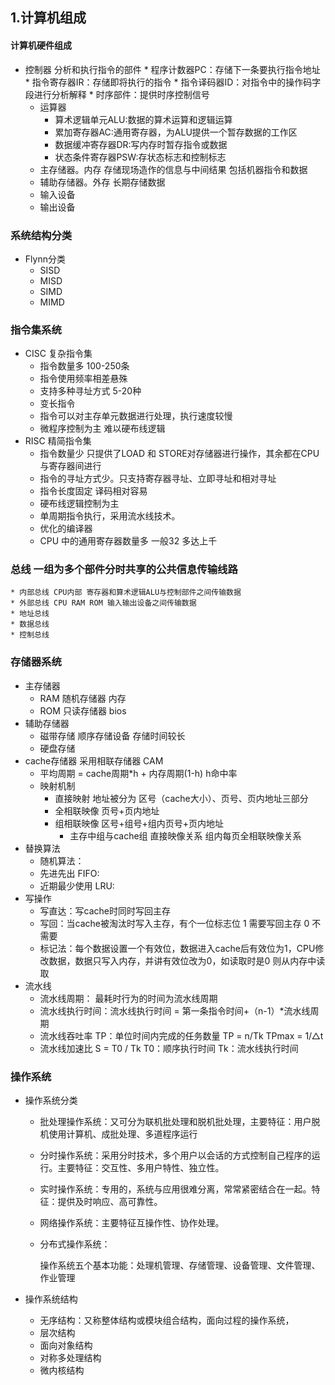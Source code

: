 ## 1.计算机组成

#### 计算机硬件组成
* 控制器 分析和执行指令的部件
        * 程序计数器PC：存储下一条要执行指令地址
        * 指令寄存器IR：存储即将执行的指令
        * 指令译码器ID：对指令中的操作码字段进行分析解释
        * 时序部件：提供时序控制信号
    * 运算器
        * 算术逻辑单元ALU:数据的算术运算和逻辑运算
        * 累加寄存器AC:通用寄存器，为ALU提供一个暂存数据的工作区
        * 数据缓冲寄存器DR:写内存时暂存指令或数据
        * 状态条件寄存器PSW:存状态标志和控制标志
    * 主存储器。内存 存储现场造作的信息与中间结果 包括机器指令和数据
    * 辅助存储器。外存 长期存储数据
    * 输入设备
    * 输出设备
    
### 系统结构分类
* Flynn分类
    * SISD
    * MISD
    * SIMD
    * MIMD
### 指令集系统
 * CISC 复杂指令集
    * 指令数量多 100-250条
    * 指令使用频率相差悬殊
    * 支持多种寻址方式 5-20种
    * 变长指令
    * 指令可以对主存单元数据进行处理，执行速度较慢
    * 微程序控制为主 难以硬布线逻辑
 * RISC 精简指令集
    * 指令数量少 只提供了LOAD 和 STORE对存储器进行操作，其余都在CPU与寄存器间进行
    * 指令的寻址方式少。只支持寄存器寻址、立即寻址和相对寻址
    * 指令长度固定 译码相对容易
    * 硬布线逻辑控制为主
    * 单周期指令执行，采用流水线技术。
    * 优化的编译器
    * CPU 中的通用寄存器数量多 一般32 多达上千
### 总线 一组为多个部件分时共享的公共信息传输线路
    * 内部总线 CPU内部 寄存器和算术逻辑ALU与控制部件之间传输数据
    * 外部总线 CPU RAM ROM 输入输出设备之间传输数据
    * 地址总线 
    * 数据总线
    * 控制总线
### 存储器系统
 * 主存储器
    * RAM 随机存储器 内存
    * ROM 只读存储器 bios
 * 辅助存储器
    * 磁带存储 顺序存储设备 存储时间较长
    * 硬盘存储 
 * cache存储器 采用相联存储器 CAM
    * 平均周期 = cache周期*h + 内存周期(1-h) h命中率
    * 映射机制
        * 直接映射 地址被分为 区号（cache大小）、页号、页内地址三部分
        * 全相联映像 页号+页内地址
        * 组相联映像 区号+组号+组内页号+页内地址
            * 主存中组与cache组 直接映像关系 组内每页全相联映像关系
 * 替换算法
    * 随机算法：
    * 先进先出 FIFO:
    * 近期最少使用 LRU:
* 写操作
    * 写直达：写cache时同时写回主存
    * 写回：当cache被淘汰时写入主存，有个一位标志位 1 需要写回主存 0 不需要
    * 标记法：每个数据设置一个有效位，数据进入cache后有效位为1，CPU修改数据，数据只写入内存，并讲有效位改为0，如读取时是0 则从内存中读取
* 流水线
    * 流水线周期： 最耗时行为的时间为流水线周期
    * 流水线执行时间：流水线执行时间 = 第一条指令时间+（n-1）*流水线周期
    * 流水线吞吐率 TP：单位时间内完成的任务数量 TP = n/Tk TPmax = 1/△t
    * 流水线加速比 S = T0 / Tk T0：顺序执行时间 Tk：流水线执行时间

### 操作系统

* 操作系统分类
  * 批处理操作系统：又可分为联机批处理和脱机批处理，主要特征：用户脱机使用计算机、成批处理、多道程序运行

  * 分时操作系统：采用分时技术，多个用户以会话的方式控制自己程序的运行。主要特征：交互性、多用户特性、独立性。

  * 实时操作系统：专用的，系统与应用很难分离，常常紧密结合在一起。特征：提供及时响应、高可靠性。

  * 网络操作系统：主要特征互操作性、协作处理。

  * 分布式操作系统：

      操作系统五个基本功能：处理机管理、存储管理、设备管理、文件管理、作业管理

* 操作系统结构

    * 无序结构：又称整体结构或模块组合结构，面向过程的操作系统，
    * 层次结构
    * 面向对象结构
    * 对称多处理结构
    * 微内核结构